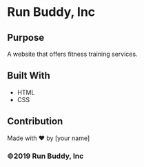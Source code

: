 # Run Buddy, Inc

## Purpose
A website that offers fitness training services. 

## Built With
* HTML
* CSS

## Contribution
Made with ❤️ by [your name]

### ©️2019 Run Buddy, Inc 
